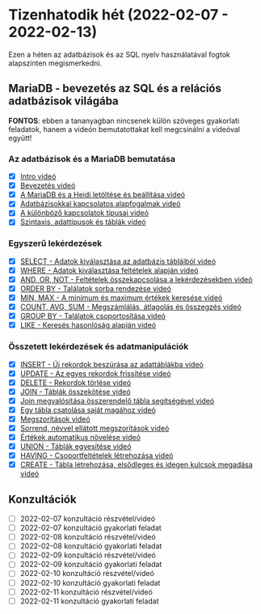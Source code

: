 # Tizenhatodik hét (2022-02-07 - 2022-02-13)

Ezen a héten az adatbázisok és az SQL nyelv használatával fogtok alapszinten megismerkedni.

## MariaDB - bevezetés az SQL és a relációs adatbázisok világába

**FONTOS**: ebben a tananyagban nincsenek külön szöveges gyakorlati feladatok, hanem a videón
bemutatottakat kell megcsinálni a videóval együtt!

### Az adatbázisok és a MariaDB bemutatása

* [X] [Intro videó](https://e-learning.training360.com/courses/take/mariadb/lessons/10770568-intro)
* [X] [Bevezetés videó](https://e-learning.training360.com/courses/take/mariadb/lessons/10192487-bevezetes)
* [X] [A MariaDB és a Heidi letöltése és beállítása videó](https://e-learning.training360.com/courses/take/mariadb/lessons/10192536-a-mariadb-es-a-heidi-letoltese-es-beallitasa)
* [X] [Adatbázisokkal kapcsolatos alapfogalmak videó](https://e-learning.training360.com/courses/take/mariadb/lessons/10192484-adatbazisokkal-kapcsolatos-alapfogalmak)
* [X] [A különböző kapcsolatok típusai videó](https://e-learning.training360.com/courses/take/mariadb/lessons/10192539-a-kulonbozo-kapcsolatok-tipusai)
* [X] [Szintaxis, adattípusok és táblák videó](https://e-learning.training360.com/courses/take/mariadb/lessons/10192538-szintaxis-adattipusok-es-tablak)

### Egyszerű lekérdezések

* [X] [SELECT - Adatok kiválasztása az adatbázis tábláiból videó](https://e-learning.training360.com/courses/take/mariadb/lessons/10192530-select-adatok-kivalasztasa-az-adatbazis-tablaibol)
* [X] [WHERE - Adatok kiválasztása feltételek alapján videó](https://e-learning.training360.com/courses/take/mariadb/lessons/10192516-where-adatok-kivalasztasa-feltetelek-alapjan)
* [X] [AND, OR, NOT - Feltételek összekapcsolása a lekérdezésekben videó](https://e-learning.training360.com/courses/take/mariadb/lessons/10192531-and-or-not-feltetelek-osszekapcsolasa-a-lekerdezesekben)
* [X] [ORDER BY - Találatok sorba rendezése videó](https://e-learning.training360.com/courses/take/mariadb/lessons/10192506-order-by-talalatok-sorba-rendezese)
* [X] [MIN, MAX - A minimum és maximum értékek keresése videó](https://e-learning.training360.com/courses/take/mariadb/lessons/10192498-min-max-a-minimum-es-maximum-ertekek-keresese)
* [X] [COUNT, AVG, SUM - Megszámlálás, átlagolás és összegzés videó](https://e-learning.training360.com/courses/take/mariadb/lessons/10192501-count-avg-sum-megszamlalas-atlagolas-es-osszegzes)
* [X] [GROUP BY - Találatok csoportosítása videó](https://e-learning.training360.com/courses/take/mariadb/lessons/10192518-group-by-talalatok-csoportositasa)
* [X] [LIKE - Keresés hasonlóság alapján videó](https://e-learning.training360.com/courses/take/mariadb/lessons/10192529-like-kereses-hasonlosag-alapjan)

### Összetett lekérdezések és adatmanipulációk

* [X] [INSERT - Új rekordok beszúrása az adattáblákba videó](https://e-learning.training360.com/courses/take/mariadb/lessons/10192521-insert-uj-rekordok-beszurasa-az-adattablakba)
* [X] [UPDATE - Az egyes rekordok frissítése videó](https://e-learning.training360.com/courses/take/mariadb/lessons/10192534-update-az-egyes-rekordok-frissitese)
* [X] [DELETE - Rekordok törlése videó](https://e-learning.training360.com/courses/take/mariadb/lessons/10192512-delete-rekordok-torlese)
* [X] [JOIN - Táblák összekötése videó](https://e-learning.training360.com/courses/take/mariadb/lessons/10192533-join-tablak-osszekotese)
* [X] [Join megvalósítása összerendelő tábla segítségével videó](https://e-learning.training360.com/courses/take/mariadb/lessons/10192535-join-megvalositasa-osszerendelo-tabla-segitsegevel)
* [X] [Egy tábla csatolása saját magához videó](https://e-learning.training360.com/courses/take/mariadb/lessons/10192493-egy-tabla-csatolasa-sajat-magahoz)
* [X] [Megszorítások videó](https://e-learning.training360.com/courses/take/mariadb/lessons/10192527-megszoritasok)
* [X] [Sorrend, névvel ellátott megszorítások videó](https://e-learning.training360.com/courses/take/mariadb/lessons/10192520-sorrend-nevvel-ellatott-megszoritasok)
* [X] [Értékek automatikus növelése videó](https://e-learning.training360.com/courses/take/mariadb/lessons/10192525-ertekek-automatikus-novelese)
* [X] [UNION - Táblák egyesítése videó](https://e-learning.training360.com/courses/take/mariadb/lessons/10192500-union-tablak-egyesitese)
* [X] [HAVING - Csoportfeltételek létrehozása videó](https://e-learning.training360.com/courses/take/mariadb/lessons/10192526-having-csoportfeltetelek-letrehozasa)
* [X] [CREATE - Tábla létrehozása, elsődleges és idegen kulcsok megadása videó](https://e-learning.training360.com/courses/take/mariadb/lessons/10192532-create-tabla-letrehozasa-elsodleges-es-idegen-kulcsok-megadasa)

## Konzultációk

* [ ] 2022-02-07 konzultáció részvétel/videó
* [ ] 2022-02-07 konzultáció gyakorlati feladat
* [ ] 2022-02-08 konzultáció részvétel/videó
* [ ] 2022-02-08 konzultáció gyakorlati feladat
* [ ] 2022-02-09 konzultáció részvétel/videó
* [ ] 2022-02-09 konzultáció gyakorlati feladat
* [ ] 2022-02-10 konzultáció részvétel/videó
* [ ] 2022-02-10 konzultáció gyakorlati feladat
* [ ] 2022-02-11 konzultáció részvétel/videó
* [ ] 2022-02-11 konzultáció gyakorlati feladat